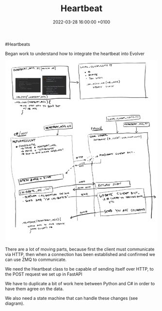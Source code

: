 ﻿---
layout: post
title:  "Heartbeat"
date:   2022-03-28 16:00:00 +0100
categories: evolver
---

#Heartbeats

Began work to understand how to integrate the heartbeat into Evolver

<a href="/docs/assets/images/2022-03-28-heartbeat.png">
<img src="/docs/assets/images/2022-03-28-heartbeat.png" width="600" alt="alt txt">
</a>


There are a lot of moving parts, because first the client must communicate via HTTP, then when a connection has been established and confirmed we can use ZMQ to communicate. 

We need the Heartbeat class to be capable of sending itself over HTTP, to the POST request we set up in FastAPI

We have to duplicate a bit of work here between Python and C# in order to have them agree on the data.

We also need a state machine that can handle these changes (see diagram).